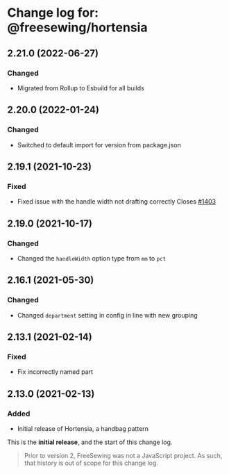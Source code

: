 # Change log for: @freesewing/hortensia


## 2.21.0 (2022-06-27)

### Changed

 - Migrated from Rollup to Esbuild for all builds

## 2.20.0 (2022-01-24)

### Changed

 - Switched to default import for version from package.json

## 2.19.1 (2021-10-23)

### Fixed

 - Fixed issue with the handle width not drafting correctly Closes [#1403](https://github.com/freesewing/freesewing/issues/1403)

## 2.19.0 (2021-10-17)

### Changed

 - Changed the `handleWidth` option type from `mm` to `pct`

## 2.16.1 (2021-05-30)

### Changed

 - Changed `department` setting in config in line with new grouping

## 2.13.1 (2021-02-14)

### Fixed

 - Fix incorrectly named part

## 2.13.0 (2021-02-13)

### Added

 - Initial release of Hortensia, a handbag pattern


This is the **initial release**, and the start of this change log.

> Prior to version 2, FreeSewing was not a JavaScript project.
> As such, that history is out of scope for this change log.

